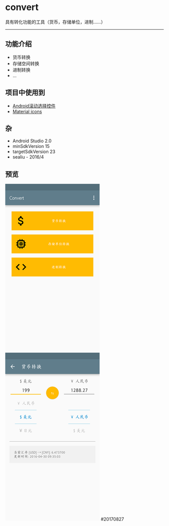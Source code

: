 # convert
具有转化功能的工具（货币，存储单位，进制......）

---

## 功能介绍

- 货币转换  
- 存储空间转换  
- 进制转换  
- ...

## 项目中使用到  

- [Android滚动选择控件](https://github.com/wangjiegulu/WheelView)
- [Material icons](https://design.google.com/icons/)

## 杂

- Android Studio 2.0
- minSdkVersion 15
- targetSdkVersion 23
- sealiu - 2016/4

## 预览

![Preview-1](preview/preview-1.png)
![Preview-2](preview/preview-2.png)
#20170827